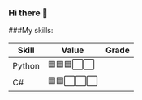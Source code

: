 ### Hi there 👋

###My skills:

<table>
  <thead>
    <tr>
      <th>Skill</th><th>Value</th>
      <th>Grade</th>
    </tr>
  </thead>
  <tbody>
    <tr>
      <td>Python</td>
      <td>🟦🟦🟦⬜⬜</td>
    </tr>
    <tr>
      <td>C#</td>
      <td>🟦🟦⬜⬜⬜</td>
    </tr>
  </tbody>
</table>
